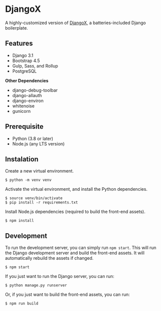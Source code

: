 # DjangoX

A highly-customized version of [DjangoX](https://github.com/wsvincent/djangox), a batteries-included Django boilerplate.

## Features

- Django 3.1
- Bootstrap 4.5
- Gulp, Sass, and Rollup
- PostgreSQL

**Other Dependencies**

- django-debug-toolbar
- django-allauth
- django-environ
- whitenoise
- gunicorn

## Prerequisite

- Python (3.8 or later)
- Node.js (any LTS version)

## Instalation

Create a new virtual environment.

```
$ python -m venv venv
```

Activate the virtual environment, and install the Python dependencies.

```
$ source venv/bin/activate
$ pip install -r requirements.txt
```

Install Node.js dependencies (required to build the front-end assets).

```
$ npm install
```

## Development

To run the development server, you can simply run `npm start`. This will run the Django development server and build the front-end assets. It will automatically rebuild the assets if changed.

```
$ npm start
```

If you just want to run the Django server, you can run:

```
$ python manage.py runserver
```

Or, if you just want to build the front-end assets, you can run:

```
$ npm run build
```
